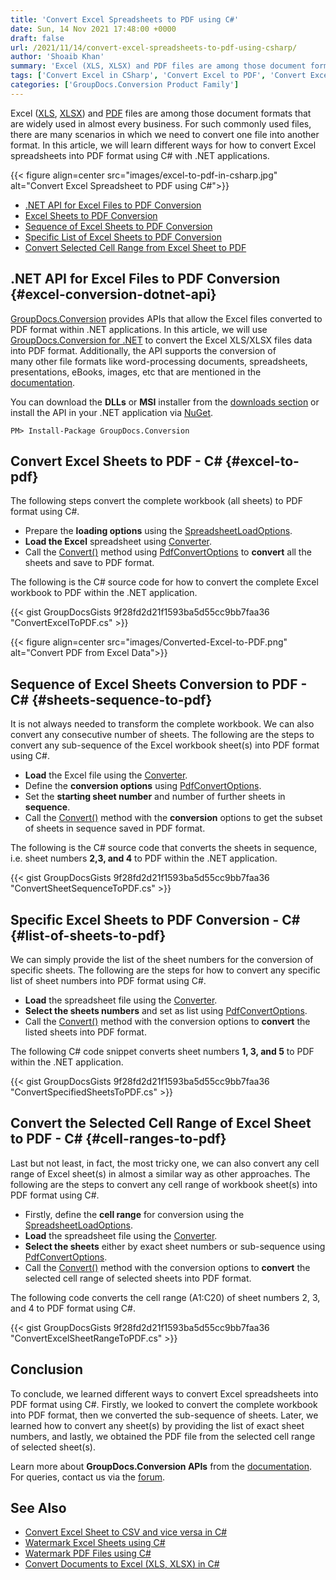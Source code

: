 ```yaml
---
title: 'Convert Excel Spreadsheets to PDF using C#'
date: Sun, 14 Nov 2021 17:48:00 +0000
draft: false
url: /2021/11/14/convert-excel-spreadsheets-to-pdf-using-csharp/
author: 'Shoaib Khan'
summary: 'Excel (XLS, XLSX) and PDF files are among those document formats that are widely used in almost every business. For such commonly used files there are many scenarios in which we need to convert one file into another format. In this article, we will learn different ways for how to convert Excel spreadsheets into PDF format using C# with .NET applications.'
tags: ['Convert Excel in CSharp', 'Convert Excel to PDF', 'Convert Excel to PDF in CSharp', 'Convert to PDF in CSharp', 'Excel to PDF', 'Excel to PDF in CSharp', ]
categories: ['GroupDocs.Conversion Product Family']
---
```


Excel ([XLS](https://docs.fileformat.com/spreadsheet/xls/), [XLSX](https://docs.fileformat.com/spreadsheet/xlsx/)) and [PDF](https://docs.fileformat.com/pdf/) files are among those document formats that are widely used in almost every business. For such commonly used files, there are many scenarios in which we need to convert one file into another format. In this article, we will learn different ways for how to convert Excel spreadsheets into PDF format using C# with .NET applications.



{{< figure align=center src="images/excel-to-pdf-in-csharp.jpg" alt="Convert Excel Spreadsheet to PDF using C#">}}


*   [.NET API for Excel Files to PDF Conversion](#excel-conversion-dotnet-api)
*   [Excel Sheets to PDF Conversion](#excel-to-pdf)
*   [Sequence of Excel Sheets to PDF Conversion](#sheets-sequence-to-pdf)
*   [Specific List of Excel Sheets to PDF Conversion](#list-of-sheets-to-pdf)
*   [Convert Selected Cell Range from Excel Sheet to PDF](#cell-ranges-to-pdf)

## .NET API for Excel Files to PDF Conversion {#excel-conversion-dotnet-api}

[GroupDocs.Conversion](https://products.groupdocs.com/conversion/) provides APIs that allow the Excel files converted to PDF format within .NET applications. In this article, we will use [GroupDocs.Conversion for .NET](https://products.groupdocs.com/conversion/net/) to convert the Excel XLS/XLSX files data into PDF format. Additionally, the API supports the conversion of many other file formats like word-processing documents, spreadsheets, presentations, eBooks, images, etc that are mentioned in the [documentation](https://docs.groupdocs.com/conversion/net/supported-document-formats/).

You can download the **DLLs** or **MSI** installer from the [downloads section](https://downloads.groupdocs.com/conversion) or install the API in your .NET application via [NuGet](https://www.nuget.org/packages/groupdocs.conversion).

```
PM> Install-Package GroupDocs.Conversion
```

## Convert Excel Sheets to PDF - C# {#excel-to-pdf}

The following steps convert the complete workbook (all sheets) to PDF format using C#.

*   Prepare the **loading options** using the [SpreadsheetLoadOptions](https://apireference.groupdocs.com/conversion/net/groupdocs.conversion.options.load/spreadsheetloadoptions).
*   **Load the Excel** spreadsheet using [Converter](https://apireference.groupdocs.com/conversion/net/groupdocs.conversion/converter).
*   Call the [Convert()](https://apireference.groupdocs.com/conversion/net/groupdocs.conversion/converter/methods/convert/index) method using [PdfConvertOptions](https://apireference.groupdocs.com/conversion/net/groupdocs.conversion.options.convert/pdfconvertoptions) to **convert** all the sheets and save to PDF format.

The following is the C# source code for how to convert the complete Excel workbook to PDF within the .NET application.

{{< gist GroupDocsGists 9f28fd2d21f1593ba5d55cc9bb7faa36 "ConvertExcelToPDF.cs" >}}



{{< figure align=center src="images/Converted-Excel-to-PDF.png" alt="Convert PDF from Excel Data">}}


## Sequence of Excel Sheets Conversion to PDF - C# {#sheets-sequence-to-pdf}

It is not always needed to transform the complete workbook. We can also convert any consecutive number of sheets. The following are the steps to convert any sub-sequence of the Excel workbook sheet(s) into PDF format using C#.

*   **Load** the Excel file using the [Converter](https://apireference.groupdocs.com/conversion/net/groupdocs.conversion/converter).
*   Define the **conversion options** using [PdfConvertOptions](https://apireference.groupdocs.com/conversion/net/groupdocs.conversion.options.convert/pdfconvertoptions).
*   Set the **starting sheet number** and number of further sheets in **sequence**.
*   Call the [Convert()](https://apireference.groupdocs.com/conversion/net/groupdocs.conversion/converter/methods/convert/index) method with the **conversion** options to get the subset of sheets in sequence saved in PDF format.

The following is the C# source code that converts the sheets in sequence, i.e. sheet numbers **2,3, and 4** to PDF within the .NET application.

{{< gist GroupDocsGists 9f28fd2d21f1593ba5d55cc9bb7faa36 "ConvertSheetSequenceToPDF.cs" >}}

## Specific Excel Sheets to PDF Conversion - C# {#list-of-sheets-to-pdf}

We can simply provide the list of the sheet numbers for the conversion of specific sheets. The following are the steps for how to convert any specific list of sheet numbers into PDF format using C#.

*   **Load** the spreadsheet file using the [Converter](https://apireference.groupdocs.com/conversion/net/groupdocs.conversion/converter).
*   **Select the sheets numbers** and set as list using [PdfConvertOptions](https://apireference.groupdocs.com/conversion/net/groupdocs.conversion.options.convert/pdfconvertoptions).
*   Call the [Convert()](https://apireference.groupdocs.com/conversion/net/groupdocs.conversion/converter/methods/convert/index) method with the conversion options to **convert** the listed sheets into PDF format.

The following C# code snippet converts sheet numbers **1, 3, and 5** to PDF within the .NET application.

{{< gist GroupDocsGists 9f28fd2d21f1593ba5d55cc9bb7faa36 "ConvertSpecifiedSheetsToPDF.cs" >}}

## Convert the Selected Cell Range of Excel Sheet to PDF - C# {#cell-ranges-to-pdf}

Last but not least, in fact, the most tricky one, we can also convert any cell range of Excel sheet(s) in almost a similar way as other approaches. The following are the steps to convert any cell range of workbook sheet(s) into PDF format using C#.

*   Firstly, define the **cell range** for conversion using the [SpreadsheetLoadOptions](https://apireference.groupdocs.com/conversion/net/groupdocs.conversion.options.load/spreadsheetloadoptions).
*   **Load** the spreadsheet file using the [Converter](https://apireference.groupdocs.com/conversion/net/groupdocs.conversion/converter).
*   **Select the sheets** either by exact sheet numbers or sub-sequence using [PdfConvertOptions](https://apireference.groupdocs.com/conversion/net/groupdocs.conversion.options.convert/pdfconvertoptions).
*   Call the [Convert()](https://apireference.groupdocs.com/conversion/net/groupdocs.conversion/converter/methods/convert/index) method with the conversion options to **convert** the selected cell range of selected sheets into PDF format.

The following code converts the cell range (A1:C20) of sheet numbers 2, 3, and 4 to PDF format using C#.

{{< gist GroupDocsGists 9f28fd2d21f1593ba5d55cc9bb7faa36 "ConvertExcelSheetRangeToPDF.cs" >}}

## Conclusion

To conclude, we learned different ways to convert Excel spreadsheets into PDF format using C#. Firstly, we looked to convert the complete workbook into PDF format, then we converted the sub-sequence of sheets. Later, we learned how to convert any sheet(s) by providing the list of exact sheet numbers, and lastly, we obtained the PDF file from the selected cell range of selected sheet(s).

Learn more about **GroupDocs.Conversion APIs** from the [documentation](https://docs.groupdocs.com/conversion). For queries, contact us via the [forum](https://forum.groupdocs.com/).

## See Also

*   [Convert Excel Sheet to CSV and vice versa in C#](https://blog.groupdocs.com/2021/08/18/convert-excel-xls-xlsx-and-csv-in-csharp/)
*   [Watermark Excel Sheets using C#](https://blog.groupdocs.com/2021/11/04/watermark-excel-sheets-using-csharp/)
*   [Watermark PDF Files using C#](https://blog.groupdocs.com/2021/07/27/watermark-pdf-files-using-csharp/)
*   [Convert Documents to Excel (XLS, XLSX) in C#](https://blog.groupdocs.com/2021/04/13/convert-document-to-excel-xls-xlsx-in-csharp/)




